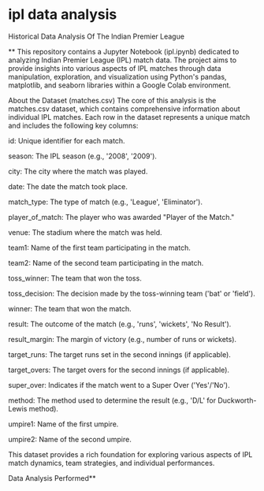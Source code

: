 # ipl data analysis
Historical Data Analysis Of The Indian Premier League

** This repository contains a Jupyter Notebook (ipl.ipynb) dedicated to analyzing Indian Premier League (IPL) match data. The project aims to provide insights into various aspects of IPL matches through data manipulation, exploration, and visualization using Python's pandas, matplotlib, and seaborn libraries within a Google Colab environment.

About the Dataset (matches.csv)
The core of this analysis is the matches.csv dataset, which contains comprehensive information about individual IPL matches. Each row in the dataset represents a unique match and includes the following key columns:

id: Unique identifier for each match.

season: The IPL season (e.g., '2008', '2009').

city: The city where the match was played.

date: The date the match took place.

match_type: The type of match (e.g., 'League', 'Eliminator').

player_of_match: The player who was awarded "Player of the Match."

venue: The stadium where the match was held.

team1: Name of the first team participating in the match.

team2: Name of the second team participating in the match.

toss_winner: The team that won the toss.

toss_decision: The decision made by the toss-winning team ('bat' or 'field').

winner: The team that won the match.

result: The outcome of the match (e.g., 'runs', 'wickets', 'No Result').

result_margin: The margin of victory (e.g., number of runs or wickets).

target_runs: The target runs set in the second innings (if applicable).

target_overs: The target overs for the second innings (if applicable).

super_over: Indicates if the match went to a Super Over ('Yes'/'No').

method: The method used to determine the result (e.g., 'D/L' for Duckworth-Lewis method).

umpire1: Name of the first umpire.

umpire2: Name of the second umpire.

This dataset provides a rich foundation for exploring various aspects of IPL match dynamics, team strategies, and individual performances.

Data Analysis Performed**
